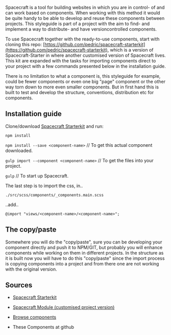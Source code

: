 Spacecraft is a tool for building websites in which you are in control- of and can work based on components. When working with this method it would be quite handy to be able to develop and reuse these components between projects. This styleguide is part of a project with the aim to find- and implement a way to distribute- and have versioncontrolled components.

To use Spacecraft together with the ready-to-use components, start with cloning this repo: [https://github.com/pedric/spacecraft-starterkit](https://github.com/pedric/spacecraft-starterkit), which is a version of Spacecraft-Starter in where another customised version of Spacecraft lives. This kit are expanded with the tasks for importing components direct to your project with a few commands presented below in the installation guide.

There is no limitation to what a component is, this styleguide for example, could be fewer components or even one big "page" component or the other way torn down to more even smaller components. But in first hand this is built to test and develop the structure, conventions, distribution etc for components.

## Installation guide
Clone/download [Spacecraft Starterkit](https://github.com/pedric/spacecraft-starterkit) and run:

`npm install`

`npm install --save <component-name>`
// To get this actual component downloaded.

`gulp import --component <component-name>`
// To get the files into your project.

`gulp`
// To start up Spacecraft.

The last step is to import the css, in..

`./src/scss/components/_components.main.scss`

..add..

`@import "views/<component-name>/<component-name>";`

## The copy/paste
Somewhere you will do the "copy/paste", sure you can be developing your component directly and push it to NPM/GIT, but probably you will enhance components while working on them in different projects. In the structure as it is built now you will have to do this "copy/paste" since the import process is copying components into a project and from there one are not working with the original version.

## Sources
* [Spacecraft Starterkit](https://github.com/pedric/spacecraft-starterkit)

* [Spacecraft Module (customised project version)](https://github.com/pedric/spacecraft-projectversion)

* [Browse components](https://spc-component-library.herokuapp.com/)

* These Components at github